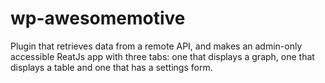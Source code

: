 # wp-awesomemotive
Plugin that retrieves data from a remote API, and makes an admin-only accessible ReatJs app with three tabs: one that displays a graph, one that displays a table  and one that has a settings form.
